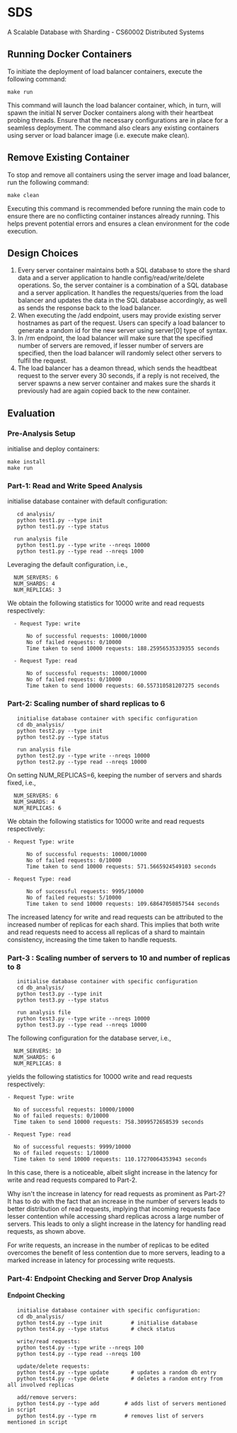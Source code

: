 # SDS

A Scalable Database with Sharding - CS60002 Distributed Systems

## Running Docker Containers

To initiate the deployment of load balancer containers, execute the following command:
```
make run
```
This command will launch the load balancer container, which, in turn, will spawn the initial N server Docker containers along with their heartbeat probing threads. Ensure that the necessary configurations are in place for a seamless deployment. The command also clears any existing containers using server or load balancer image (i.e. execute make clean).

## Remove Existing Container

To stop and remove all containers using the server image and load balancer, run the following command:
```
make clean
```
Executing this command is recommended before running the main code to ensure there are no conflicting container instances already running. This helps prevent potential errors and ensures a clean environment for the code execution.

## Design Choices

1. Every server container maintains both a SQL database to store the shard data and a server application to handle config/read/write/delete operations. So, the server container is a combination of a SQL database and a server application. It handles the requests/queries from the load balancer and updates the data in the SQL database accordingly, as well as sends the response back to the load balancer.
2. When executing the /add endpoint, users may provide existing server hostnames as part of the request. Users can specify a load balancer to generate a random id for the new server using server[0] type of syntax.
3. In /rm endpoint, the load balancer will make sure that the specified number of servers are removed, if lesser number of servers are specified, then the load balancer will randomly select other servers to fulfil the request.
4. The load balancer has a deamon thread, which sends the headtbeat request to the server every 30 seconds, if  a reply is not received, the server spawns a new server container and makes sure the shards it previously had are again copied back to the new container.

## Evaluation

### Pre-Analysis Setup

  initialise and deploy containers:
   ```
   make install
   make run
   ```
### Part-1: Read and Write Speed Analysis
  initialise database container with default configuration:
```
   cd analysis/
   python test1.py --type init
   python test1.py --type status

  run analysis file
   python test1.py --type write --nreqs 10000        
   python test1.py --type read --nreqs 1000
```
Leveraging the default configuration, i.e.,
```
  NUM_SERVERS: 6
  NUM_SHARDS: 4
  NUM_REPLICAS: 3
```
We obtain the following statistics for 10000 write and read requests respectively:
```
  - Request Type: write

      No of successful requests: 10000/10000
      No of failed requests: 0/10000
      Time taken to send 10000 requests: 188.25956535339355 seconds

  - Request Type: read

      No of successful requests: 10000/10000
      No of failed requests: 0/10000
      Time taken to send 10000 requests: 60.557310581207275 seconds
```
### Part-2: Scaling number of shard replicas to 6
```
   initialise database container with specific configuration
   cd db_analysis/
   python test2.py --type init         
   python test2.py --type status       

   run analysis file
   python test2.py --type write --nreqs 10000        
   python test2.py --type read --nreqs 10000
```

On setting NUM_REPLICAS=6, keeping the number of servers and shards fixed, i.e.,
```
  NUM_SERVERS: 6
  NUM_SHARDS: 4
  NUM_REPLICAS: 6
```
We obtain the following statistics for 10000 write and read requests respectively:
```
- Request Type: write

      No of successful requests: 10000/10000
      No of failed requests: 0/10000
      Time taken to send 10000 requests: 571.5665924549103 seconds

- Request Type: read

      No of successful requests: 9995/10000
      No of failed requests: 5/10000
      Time taken to send 10000 requests: 109.68647050857544 seconds
```
The increased latency for write and read requests can be attributed to the increased number of replicas for each shard. This implies that both write and read requests need to access all replicas of a shard to maintain consistency, increasing the time taken to handle requests.
### Part-3 : Scaling number of servers to 10 and number of replicas to 8
```
   initialise database container with specific configuration
   cd db_analysis/
   python test3.py --type init        
   python test3.py --type status       

   run analysis file
   python test3.py --type write --nreqs 10000        
   python test3.py --type read --nreqs 10000
   ```
The following configuration for the database server, i.e.,
```
  NUM_SERVERS: 10
  NUM_SHARDS: 6
  NUM_REPLICAS: 8
```
yields the following statistics for 10000 write and read requests respectively:
```
- Request Type: write

  No of successful requests: 10000/10000
  No of failed requests: 0/10000
  Time taken to send 10000 requests: 758.3099572658539 seconds

- Request Type: read

  No of successful requests: 9999/10000
  No of failed requests: 1/10000
  Time taken to send 10000 requests: 110.17270064353943 seconds
```
In this case, there is a noticeable, albeit slight increase in the latency for write and read requests compared to Part-2.

Why isn't the increase in latency for read requests as prominent as Part-2? It has to do with the fact that an increase in the number of servers leads to better distribution of read requests, implying that incoming requests face lesser contention while accessing shard replicas across a large number of servers. This leads to only a slight increase in the latency for handling read requests, as shown above.

For write requests, an increase in the number of replicas to be edited overcomes the benefit of less contention due to more servers, leading to a marked increase in latency for processing write requests.

### Part-4: Endpoint Checking and Server Drop Analysis
#### Endpoint Checking
```
   initialise database container with specific configuration:
   cd db_analysis/
   python test4.py --type init         # initialise database
   python test4.py --type status       # check status

   write/read requests:
   python test4.py --type write --nreqs 100        
   python test4.py --type read --nreqs 100

   update/delete requests:
   python test4.py --type update       # updates a random db entry
   python test4.py --type delete       # deletes a random entry from all involved replicas

   add/remove servers:
   python test4.py --type add        # adds list of servers mentioned in script
   python test4.py --type rm         # removes list of servers mentioned in script
```

